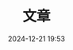 ---
title: 文章
date: 2024-12-21 19:53
type: 'archives'
cover: 
top_img: https://pic1.imgdb.cn/item/68b2251c58cb8da5c8629508.webp
---